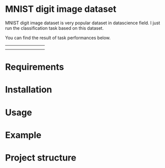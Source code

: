 # MNIST digit image dataset

MNIST digit image dataset is very popular dataset in datascience field. I just run the classification task based on this dataset.

You can find the result of task performances below.

|   	|   	|   	|   	|   	|   	|   	|   	|
|---	|---	|---	|---	|---	|---	|---	|---	|
|   	|   	|   	|   	|   	|   	|   	|   	|
|   	|   	|   	|   	|   	|   	|   	|   	|

# Requirements


# Installation


# Usage


# Example


# Project structure

